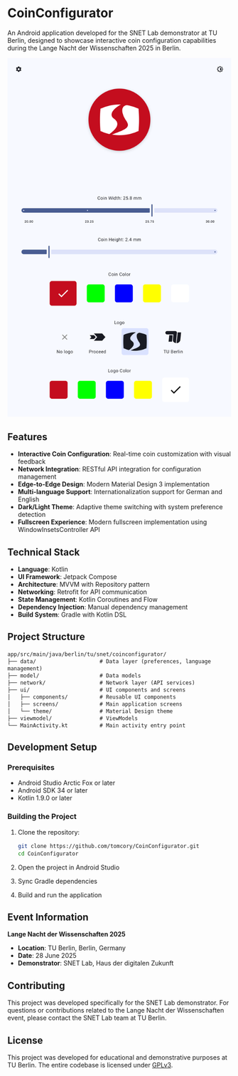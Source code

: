 # CoinConfigurator

An Android application developed for the SNET Lab demonstrator at TU Berlin, designed to showcase interactive coin configuration capabilities during the Lange Nacht der Wissenschaften 2025 in Berlin.

![CoinConfigurator Screenshot](screenshot.png)

## Features

- **Interactive Coin Configuration**: Real-time coin customization with visual feedback
- **Network Integration**: RESTful API integration for configuration management
- **Edge-to-Edge Design**: Modern Material Design 3 implementation
- **Multi-language Support**: Internationalization support for German and English
- **Dark/Light Theme**: Adaptive theme switching with system preference detection
- **Fullscreen Experience**: Modern fullscreen implementation using WindowInsetsController API

## Technical Stack

- **Language**: Kotlin
- **UI Framework**: Jetpack Compose
- **Architecture**: MVVM with Repository pattern
- **Networking**: Retrofit for API communication
- **State Management**: Kotlin Coroutines and Flow
- **Dependency Injection**: Manual dependency management
- **Build System**: Gradle with Kotlin DSL

## Project Structure

```
app/src/main/java/berlin/tu/snet/coinconfigurator/
├── data/                    # Data layer (preferences, language management)
├── model/                   # Data models
├── network/                 # Network layer (API services)
├── ui/                      # UI components and screens
│   ├── components/          # Reusable UI components
│   ├── screens/             # Main application screens
│   └── theme/               # Material Design theme
├── viewmodel/               # ViewModels
└── MainActivity.kt          # Main activity entry point
```

## Development Setup

### Prerequisites

- Android Studio Arctic Fox or later
- Android SDK 34 or later
- Kotlin 1.9.0 or later

### Building the Project

1. Clone the repository:
   ```bash
   git clone https://github.com/tomcory/CoinConfigurator.git
   cd CoinConfigurator
   ```

2. Open the project in Android Studio

3. Sync Gradle dependencies

4. Build and run the application

## Event Information

**Lange Nacht der Wissenschaften 2025**
- **Location**: TU Berlin, Berlin, Germany
- **Date**: 28 June 2025
- **Demonstrator**: SNET Lab, Haus der digitalen Zukunft

## Contributing

This project was developed specifically for the SNET Lab demonstrator. For questions or contributions related to the Lange Nacht der Wissenschaften event, please contact the SNET Lab team at TU Berlin.

## License

This project was developed for educational and demonstrative purposes at TU Berlin. The entire codebase is licensed under [GPLv3](https://www.gnu.org/licenses/gpl-3.0.html).
